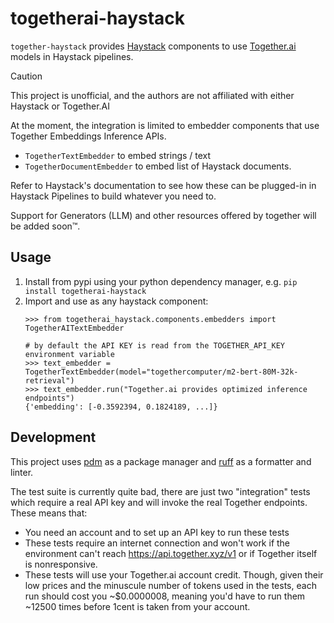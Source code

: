 # togetherai-haystack

`together-haystack` provides [Haystack](https://github.com/deepset-ai/haystack) components to use [Together.ai](www.together.ai) models in Haystack pipelines.

> [!CAUTION]
> This project is unofficial, and the authors are not affiliated with either Haystack or Together.AI

At the moment, the integration is limited to embedder components that use Together Embeddings Inference APIs.

* `TogetherTextEmbedder` to embed strings / text
* `TogetherDocumentEmbedder` to embed list of Haystack documents.

Refer to Haystack's documentation to see how these can be plugged-in in Haystack Pipelines to build whatever you need to.

Support for Generators (LLM) and other resources offered by together will be added soon™.

## Usage

1. Install from pypi using your python dependency manager, e.g. `pip install togetherai-haystack`
2. Import and use as any haystack component:
   ```pycon
   >>> from togetherai_haystack.components.embedders import TogetherAITextEmbedder
   
   # by default the API KEY is read from the TOGETHER_API_KEY environment variable
   >>> text_embedder = TogetherTextEmbedder(model="togethercomputer/m2-bert-80M-32k-retrieval")
   >>> text_embedder.run("Together.ai provides optimized inference endpoints")
   {'embedding': [-0.3592394, 0.1824189, ...]}
   
   ```

## Development
This project uses [pdm](https://pdm-project.org) as a package manager and [ruff](https://github.com/astral-sh/ruff) as a formatter and linter.

The test suite is currently quite bad, there are just two "integration" tests which require a real API key and will invoke the real Together endpoints.
These means that:
* You need an account and to set up an API key to run these tests
* These tests require an internet connection and won't work if the environment can't reach https://api.together.xyz/v1 or if Together itself is nonresponsive.
* These tests will use your Together.ai account credit.
  Though, given their low prices and the minuscule number of tokens used in the tests, each run should cost you ~$0.0000008, meaning you'd have to run them ~12500 times before 1cent is taken from your account.